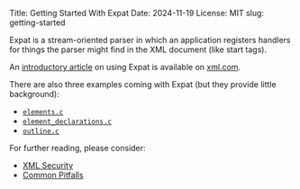 Title: Getting Started With Expat
Date: 2024-11-19
License: MIT
slug: getting-started

Expat is a stream-oriented parser in which an application registers handlers
for things the parser might find in the XML document (like start tags).

An [introductory article](https://www.xml.com/pub/1999/09/expat/index.html)
on using Expat is available on
[xml.com](https://www.xml.com/pub/1999/09/expat/index.html).

There are also three examples coming with Expat
(but they provide little background):

* [`elements.c`](https://github.com/libexpat/libexpat/blob/master/expat/examples/elements.c)
* [`element_declarations.c`](https://github.com/libexpat/libexpat/blob/master/expat/examples/element_declarations.c)
* [`outline.c`](https://github.com/libexpat/libexpat/blob/master/expat/examples/outline.c)


For further reading, please consider:

* [XML Security](../xml-security/)
* [Common Pitfalls](../common-pitfalls/)
